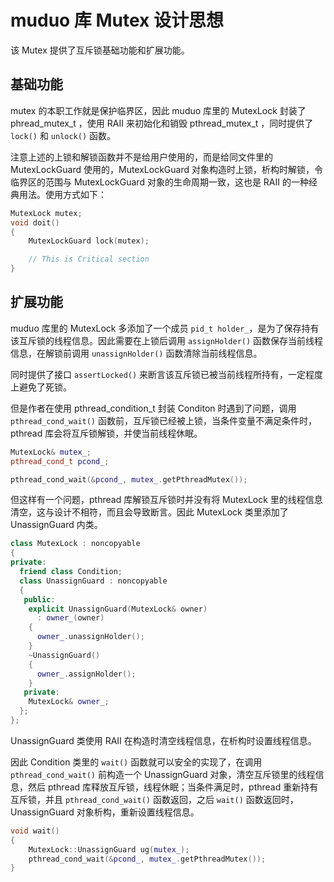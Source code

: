 # muduo 库 Mutex 设计思想

该 Mutex 提供了互斥锁基础功能和扩展功能。

## 基础功能

mutex 的本职工作就是保护临界区，因此 muduo 库里的 MutexLock 封装了 phread_mutex_t ，使用 RAII 来初始化和销毁 pthread_mutex_t ，同时提供了 `lock()` 和 `unlock()` 函数。

注意上述的上锁和解锁函数并不是给用户使用的，而是给同文件里的 MutexLockGuard 使用的，MutexLockGuard 对象构造时上锁，析构时解锁，令临界区的范围与 MutexLockGuard 对象的生命周期一致，这也是 RAII 的一种经典用法。使用方式如下：

```C++
MutexLock mutex;
void doit()
{
    MutexLockGuard lock(mutex);

    // This is Critical section
}
```



## 扩展功能

muduo 库里的 MutexLock 多添加了一个成员 `pid_t holder_`，是为了保存持有该互斥锁的线程信息。因此需要在上锁后调用 `assignHolder()` 函数保存当前线程信息，在解锁前调用 `unassignHolder()` 函数清除当前线程信息。

同时提供了接口 `assertLocked()` 来断言该互斥锁已被当前线程所持有，一定程度上避免了死锁。

但是作者在使用 pthread_condition_t 封装 Conditon 时遇到了问题，调用 `pthread_cond_wait()` 函数前，互斥锁已经被上锁，当条件变量不满足条件时，pthread 库会将互斥锁解锁，并使当前线程休眠。 

```C++
MutexLock& mutex_;
pthread_cond_t pcond_;

pthread_cond_wait(&pcond_, mutex_.getPthreadMutex());
```

但这样有一个问题，pthread 库解锁互斥锁时并没有将 MutexLock 里的线程信息清空，这与设计不相符，而且会导致断言。因此 MutexLock 类里添加了 UnassignGuard 内类。

```C++
class MutexLock : noncopyable
{
private:
  friend class Condition;
  class UnassignGuard : noncopyable
  {
   public:
    explicit UnassignGuard(MutexLock& owner)
      : owner_(owner)
    {
      owner_.unassignHolder();
    }
    ~UnassignGuard()
    {
      owner_.assignHolder();
    }
   private:
    MutexLock& owner_;
  };  
};
```

UnassignGuard 类使用 RAII 在构造时清空线程信息，在析构时设置线程信息。

因此 Condition 类里的 `wait()` 函数就可以安全的实现了，在调用 `pthread_cond_wait()` 前构造一个 UnassignGuard 对象，清空互斥锁里的线程信息，然后 pthread 库释放互斥锁，线程休眠；当条件满足时，pthread 重新持有互斥锁，并且 `pthread_cond_wait()` 函数返回，之后 `wait()` 函数返回时，UnassignGuard 对象析构，重新设置线程信息。

```C++
void wait()
{
    MutexLock::UnassignGuard ug(mutex_);
    pthread_cond_wait(&pcond_, mutex_.getPthreadMutex());
}
```



